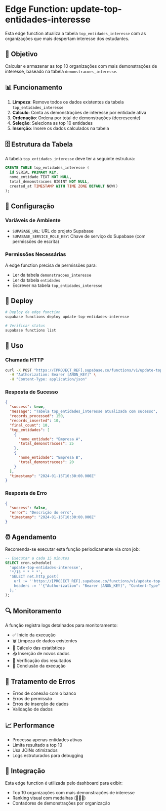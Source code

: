 # Edge Function: update-top-entidades-interesse

Esta edge function atualiza a tabela `top_entidades_interesse` com as organizações que mais despertam interesse dos estudantes.

## 🎯 Objetivo

Calcular e armazenar as top 10 organizações com mais demonstrações de interesse, baseado na tabela `demonstracoes_interesse`.

## 📊 Funcionamento

1. **Limpeza**: Remove todos os dados existentes da tabela `top_entidades_interesse`
2. **Cálculo**: Conta as demonstrações de interesse por entidade ativa
3. **Ordenação**: Ordena por total de demonstrações (decrescente)
4. **Seleção**: Seleciona as top 10 entidades
5. **Inserção**: Insere os dados calculados na tabela

## 🗄️ Estrutura da Tabela

A tabela `top_entidades_interesse` deve ter a seguinte estrutura:

```sql
CREATE TABLE top_entidades_interesse (
  id SERIAL PRIMARY KEY,
  nome_entidade TEXT NOT NULL,
  total_demonstracoes BIGINT NOT NULL,
  created_at TIMESTAMP WITH TIME ZONE DEFAULT NOW()
);
```

## 🔧 Configuração

### Variáveis de Ambiente

- `SUPABASE_URL`: URL do projeto Supabase
- `SUPABASE_SERVICE_ROLE_KEY`: Chave de serviço do Supabase (com permissões de escrita)

### Permissões Necessárias

A edge function precisa de permissões para:
- Ler da tabela `demonstracoes_interesse`
- Ler da tabela `entidades`
- Escrever na tabela `top_entidades_interesse`

## 🚀 Deploy

```bash
# Deploy da edge function
supabase functions deploy update-top-entidades-interesse

# Verificar status
supabase functions list
```

## 📡 Uso

### Chamada HTTP

```bash
curl -X POST "https://[PROJECT_REF].supabase.co/functions/v1/update-top-entidades-interesse" \
  -H "Authorization: Bearer [ANON_KEY]" \
  -H "Content-Type: application/json"
```

### Resposta de Sucesso

```json
{
  "success": true,
  "message": "Tabela top_entidades_interesse atualizada com sucesso",
  "records_processed": 150,
  "records_inserted": 10,
  "final_count": 10,
  "top_entidades": [
    {
      "nome_entidade": "Empresa A",
      "total_demonstracoes": 25
    },
    {
      "nome_entidade": "Empresa B", 
      "total_demonstracoes": 20
    }
  ],
  "timestamp": "2024-01-15T10:30:00.000Z"
}
```

### Resposta de Erro

```json
{
  "success": false,
  "error": "Descrição do erro",
  "timestamp": "2024-01-15T10:30:00.000Z"
}
```

## ⏰ Agendamento

Recomenda-se executar esta função periodicamente via cron job:

```sql
-- Executar a cada 15 minutos
SELECT cron.schedule(
  'update-top-entidades-interesse',
  '*/15 * * * *',
  'SELECT net.http_post(
    url := ''https://[PROJECT_REF].supabase.co/functions/v1/update-top-entidades-interesse'',
    headers := ''{"Authorization": "Bearer [ANON_KEY]", "Content-Type": "application/json"}''::jsonb
  );'
);
```

## 🔍 Monitoramento

A função registra logs detalhados para monitoramento:

- ✅ Início da execução
- 🗑️ Limpeza de dados existentes
- 🧮 Cálculo das estatísticas
- 📥 Inserção de novos dados
- 🎯 Verificação dos resultados
- 🎉 Conclusão da execução

## 🚨 Tratamento de Erros

- Erros de conexão com o banco
- Erros de permissão
- Erros de inserção de dados
- Validação de dados

## 📈 Performance

- Processa apenas entidades ativas
- Limita resultado a top 10
- Usa JOINs otimizados
- Logs estruturados para debugging

## 🔗 Integração

Esta edge function é utilizada pelo dashboard para exibir:
- Top 10 organizações com mais demonstrações de interesse
- Ranking visual com medalhas (🥇🥈🥉)
- Contadores de demonstrações por organização
